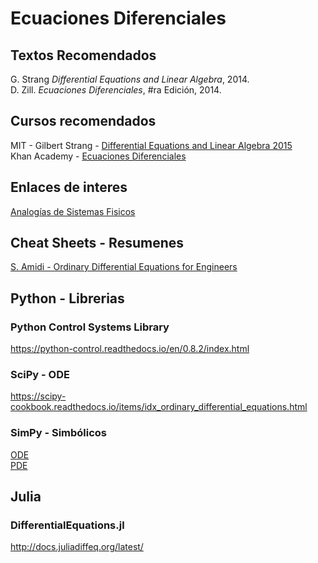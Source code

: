# Ecuaciones Diferenciales
## Textos Recomendados
G. Strang *Differential Equations and Linear Algebra*, 2014. <br>
D. Zill. *Ecuaciones Diferenciales*, #ra Edición, 2014.<br>

## Cursos recomendados
MIT - Gilbert Strang - [Differential Equations and Linear Algebra 2015](https://ocw.mit.edu/resources/res-18-009-learn-differential-equations-up-close-with-gilbert-strang-and-cleve-moler-fall-2015/differential-equations-and-linear-algebra/) <br>
Khan Academy - [Ecuaciones Diferenciales](https://es.khanacademy.org/math/differential-equations)

## Enlaces de interes
[Analogías de Sistemas Fisicos](http://www.dartmouth.edu/~sullivan/22files/System_analogy_all.pdf)

## Cheat Sheets - Resumenes
[S. Amidi - Ordinary Differential Equations for Engineers](https://stanford.edu/~shervine/teaching/cme-102/) <br>

## Python - Librerias
### Python Control Systems Library
https://python-control.readthedocs.io/en/0.8.2/index.html<br>
### SciPy - ODE
https://scipy-cookbook.readthedocs.io/items/idx_ordinary_differential_equations.html<br>
### SimPy - Simbólicos
[ODE](https://docs.sympy.org/latest/modules/solvers/ode.html)<br>
[PDE](https://docs.sympy.org/latest/modules/solvers/pde.html)<br>

## Julia 
### DifferentialEquations.jl
http://docs.juliadiffeq.org/latest/
